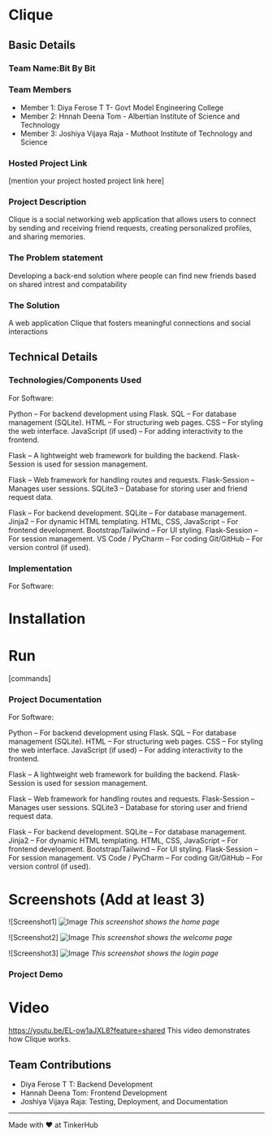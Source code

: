 # Clique 


## Basic Details
### Team Name:Bit By Bit


### Team Members
- Member 1:  Diya Ferose T T- Govt Model Engineering College
- Member 2: Hnnah Deena Tom - Albertian  Institute of Science and Technology
- Member 3: Joshiya Vijaya Raja - Muthoot Institute of Technology and Science


### Hosted Project Link
[mention your project hosted project link here]

### Project Description
Clique is a social networking web application that allows users to connect by sending and receiving friend requests, creating personalized profiles, and sharing memories.


### The Problem statement
Developing a back-end solution where people can find new friends based on shared intrest and compatability 

### The Solution
A web application Clique that fosters meaningful connections and social interactions 

## Technical Details
### Technologies/Components Used
For Software:

Python – For backend development using Flask.
SQL – For database management (SQLite).
HTML – For structuring web pages.
CSS – For styling the web interface.
JavaScript (if used) – For adding interactivity to the frontend.

Flask – A lightweight web framework for building the backend.
Flask-Session is used for session management.

Flask – Web framework for handling routes and requests.
Flask-Session – Manages user sessions.
SQLite3 – Database for storing user and friend request data.

Flask – For backend development.
SQLite – For database management.
Jinja2 – For dynamic HTML templating.
HTML, CSS, JavaScript – For frontend development.
Bootstrap/Tailwind  – For UI styling.
Flask-Session – For session management.
VS Code / PyCharm – For coding 
Git/GitHub – For version control (if used).

### Implementation
For Software:
# Installation


# Run
[commands]

### Project Documentation
For Software:

Python – For backend development using Flask.
SQL – For database management (SQLite).
HTML – For structuring web pages.
CSS – For styling the web interface.
JavaScript (if used) – For adding interactivity to the frontend.

Flask – A lightweight web framework for building the backend.
Flask-Session is used for session management.

Flask – Web framework for handling routes and requests.
Flask-Session – Manages user sessions.
SQLite3 – Database for storing user and friend request data.

Flask – For backend development.
SQLite – For database management.
Jinja2 – For dynamic HTML templating.
HTML, CSS, JavaScript – For frontend development.
Bootstrap/Tailwind  – For UI styling.
Flask-Session – For session management.
VS Code / PyCharm – For coding 
Git/GitHub – For version control (if used).

# Screenshots (Add at least 3)

![Screenshot1]
![Image](https://github.com/user-attachments/assets/cfb0be58-9505-44ce-86e9-0ab54b943c95)
*This screenshot shows the home page*

![Screenshot2]
![Image](https://github.com/user-attachments/assets/594e2c75-5d7d-45de-9271-f6d08625220b)
*This screenshot shows the welcome page*

![Screenshot3]
![Image](https://github.com/user-attachments/assets/fe501ff8-f90f-48e0-a2fb-f23ce826b2ba)
*This screenshot shows the login page*
### Project Demo
# Video
https://youtu.be/EL-ow1aJXL8?feature=shared
This video demonstrates how Clique works.

## Team Contributions
- Diya Ferose T T:  Backend Development
- Hannah Deena Tom: Frontend Development
- Joshiya Vijaya Raja: Testing, Deployment, and Documentation

---
Made with ❤️ at TinkerHub
